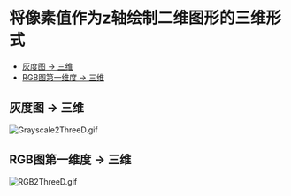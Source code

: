 # 将像素值作为z轴绘制二维图形的三维形式

* [灰度图 -&gt; 三维](#灰度图---三维)
* [RGB图第一维度 -&gt; 三维](#rgb图第一维度---三维)



## 灰度图 -> 三维

![Grayscale2ThreeD.gif](https://upload-images.jianshu.io/upload_images/12014150-aaf71a740d7dfd85.gif?imageMogr2/auto-orient/strip)

## RGB图第一维度 -> 三维

![RGB2ThreeD.gif](https://upload-images.jianshu.io/upload_images/12014150-76ed8cc2f7e11f34.gif?imageMogr2/auto-orient/strip)